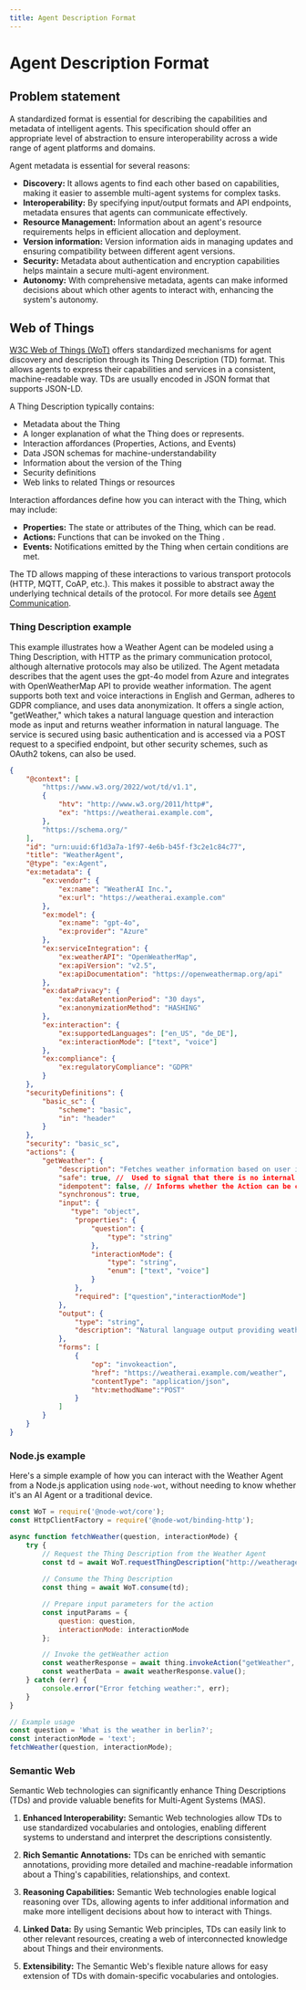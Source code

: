 ```yaml
---
title: Agent Description Format
---
```


# Agent Description Format

## Problem statement

A standardized format is essential for describing the capabilities and metadata of intelligent agents. This specification should offer an appropriate level of abstraction to ensure interoperability across a wide range of agent platforms and domains.

Agent metadata is essential for several reasons:
* **Discovery:** It allows agents to find each other based on capabilities, making it easier to assemble multi-agent systems for complex tasks.
* **Interoperability:** By specifying input/output formats and API endpoints, metadata ensures that agents can communicate effectively.
* **Resource Management:** Information about an agent's resource requirements helps in efficient allocation and deployment.
* **Version information:** Version information aids in managing updates and ensuring compatibility between different agent versions.
* **Security:** Metadata about authentication and encryption capabilities helps maintain a secure multi-agent environment.
* **Autonomy:** With comprehensive metadata, agents can make informed decisions about which other agents to interact with, enhancing the system's autonomy.

## Web of Things

[W3C Web of Things (WoT)](https://www.w3.org/WoT/) offers standardized mechanisms for agent discovery and description through its Thing Description (TD) format. This allows agents to express their capabilities and services in a consistent, machine-readable way. TDs are usually encoded in JSON format that supports JSON-LD.

A Thing Description typically contains:
- Metadata about the Thing
- A longer explanation of what the Thing does or represents.
- Interaction affordances (Properties, Actions, and Events)
- Data JSON schemas for machine-understandability
- Information about the version of the Thing
- Security definitions
- Web links to related Things or resources

Interaction affordances define how you can interact with the Thing, which may include:
- **Properties:** The state or attributes of the Thing, which can be read.
- **Actions:** Functions that can be invoked on the Thing .
- **Events:** Notifications emitted by the Thing when certain conditions are met.

The TD allows mapping of these interactions to various transport protocols (HTTP, MQTT, CoAP, etc.). This makes it possible to abstract away the underlying technical details of the protocol. For more details see [Agent Communication](./agent_communication).

### Thing Description example

This example illustrates how a Weather Agent can be modeled using a Thing Description, with HTTP as the primary communication protocol, although alternative protocols may also be utilized. The Agent metadata describes that the agent uses the gpt-4o model from Azure and integrates with OpenWeatherMap API to provide weather information. The agent supports both text and voice interactions in English and German, adheres to GDPR compliance, and uses data anonymization. It offers a single action, "getWeather," which takes a natural language question and interaction mode as input and returns weather information in natural language. The service is secured using basic authentication and is accessed via a POST request to a specified endpoint, but other security schemes, such as OAuth2 tokens, can also be used.

```json
{
    "@context": [
        "https://www.w3.org/2022/wot/td/v1.1",
        {
            "htv": "http://www.w3.org/2011/http#",
            "ex": "https://weatherai.example.com",
        },
        "https://schema.org/"
    ],
    "id": "urn:uuid:6f1d3a7a-1f97-4e6b-b45f-f3c2e1c84c77",
    "title": "WeatherAgent",
    "@type": "ex:Agent",
    "ex:metadata": {
        "ex:vendor": {
            "ex:name": "WeatherAI Inc.",
            "ex:url": "https://weatherai.example.com"
        },
        "ex:model": {
            "ex:name": "gpt-4o",
            "ex:provider": "Azure"
        },
        "ex:serviceIntegration": {
            "ex:weatherAPI": "OpenWeatherMap",
            "ex:apiVersion": "v2.5",
            "ex:apiDocumentation": "https://openweathermap.org/api"
        },
        "ex:dataPrivacy": {
            "ex:dataRetentionPeriod": "30 days",
            "ex:anonymizationMethod": "HASHING"
        },
        "ex:interaction": {
            "ex:supportedLanguages": ["en_US", "de_DE"],
            "ex:interactionMode": ["text", "voice"]
        },
        "ex:compliance": {
            "ex:regulatoryCompliance": "GDPR"
        }
    },
    "securityDefinitions": {
        "basic_sc": {
            "scheme": "basic",
            "in": "header"
        }
    },
    "security": "basic_sc",
    "actions": {
        "getWeather": {
            "description": "Fetches weather information based on user input.",
            "safe": true, //  Used to signal that there is no internal state changed when invoking the action. 
            "idempotent": false, // Informs whether the Action can be called repeatedly with the same result.
            "synchronous": true,
            "input": {
               "type": "object",
                "properties": {
                    "question": {
                        "type": "string"
                    },
                    "interactionMode": {
                        "type": "string",
                        "enum": ["text", "voice"]
                    }
                },
                "required": ["question","interactionMode"]
            },
            "output": {
                "type": "string",
                "description": "Natural language output providing weather information."
            },            
            "forms": [
                {
                    "op": "invokeaction",
                    "href": "https://weatherai.example.com/weather",
                    "contentType": "application/json",
                    "htv:methodName":"POST"
                }
            ]
        }
    }
}
```

### Node.js example

Here's a simple example of how you can interact with the Weather Agent from a Node.js application using `node-wot`, without needing to know whether it's an AI Agent or a traditional device.

```javascript
const WoT = require('@node-wot/core');
const HttpClientFactory = require('@node-wot/binding-http');

async function fetchWeather(question, interactionMode) {
    try {
        // Request the Thing Description from the Weather Agent
        const td = await WoT.requestThingDescription("http://weatheragent.example.com/td");
        
        // Consume the Thing Description
        const thing = await WoT.consume(td);

        // Prepare input parameters for the action
        const inputParams = {
            question: question,
            interactionMode: interactionMode
        };

        // Invoke the getWeather action
        const weatherResponse = await thing.invokeAction("getWeather", inputParams);
        const weatherData = await weatherResponse.value();
    } catch (err) {
        console.error("Error fetching weather:", err);
    }
}

// Example usage
const question = 'What is the weather in berlin?'; 
const interactionMode = 'text';
fetchWeather(question, interactionMode);
```

### Semantic Web

Semantic Web technologies can significantly enhance Thing Descriptions (TDs) and provide valuable benefits for Multi-Agent Systems (MAS).

1. **Enhanced Interoperability:**
   Semantic Web technologies allow TDs to use standardized vocabularies and ontologies, enabling different systems to understand and interpret the descriptions consistently.

2. **Rich Semantic Annotations:**
   TDs can be enriched with semantic annotations, providing more detailed and machine-readable information about a Thing's capabilities, relationships, and context.

3. **Reasoning Capabilities:**
   Semantic Web technologies enable logical reasoning over TDs, allowing agents to infer additional information and make more intelligent decisions about how to interact with Things.

4. **Linked Data:**
   By using Semantic Web principles, TDs can easily link to other relevant resources, creating a web of interconnected knowledge about Things and their environments.

5. **Extensibility:**
   The Semantic Web's flexible nature allows for easy extension of TDs with domain-specific vocabularies and ontologies.
